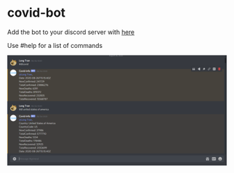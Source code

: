 # covid-bot
Add the bot to your discord server with [here](https://discord.com/api/oauth2/authorize?client_id=742282309889163295&permissions=133120&scope=bot)  

Use #help for a list of commands  
  
![Demo](demo/Demo.png?raw=true)
